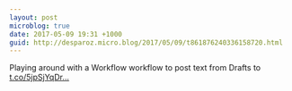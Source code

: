 ```yaml
---
layout: post
microblog: true
date: 2017-05-09 19:31 +1000
guid: http://desparoz.micro.blog/2017/05/09/t861876240336158720.html
---
```

Playing around with a Workflow workflow to post text from Drafts to [t.co/5jpSjYqDr...](https://t.co/5jpSjYqDrH.)
